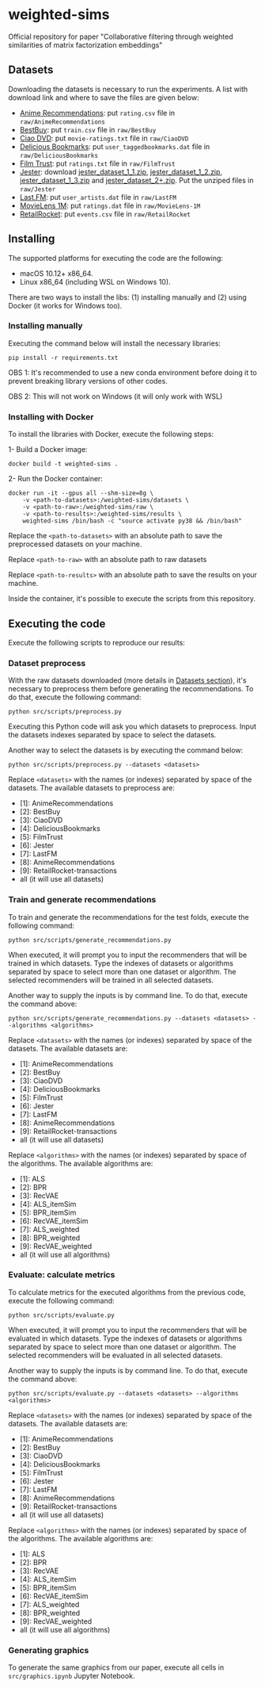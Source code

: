 # weighted-sims

Official repository for paper "Collaborative filtering through weighted similarities of matrix factorization embeddings"

## Datasets

Downloading the datasets is necessary to run the experiments. A list with download link and where to save the files are given below:

- [Anime Recommendations](https://www.kaggle.com/datasets/CooperUnion/anime-recommendations-database?select=rating.csv): put `rating.csv` file in `raw/AnimeRecommendations`
- [BestBuy](https://www.kaggle.com/c/acm-sf-chapter-hackathon-big/data?select=train.csv): put `train.csv` file in `raw/BestBuy`
- [Ciao DVD](https://guoguibing.github.io/librec/datasets/CiaoDVD.zip): put `movie-ratings.txt` file in `raw/CiaoDVD`
- [Delicious Bookmarks](https://files.grouplens.org/datasets/hetrec2011/hetrec2011-delicious-2k.zip): put `user_taggedbookmarks.dat` file in `raw/DeliciousBookmarks`
- [Film Trust](https://guoguibing.github.io/librec/datasets/filmtrust.zip): put `ratings.txt` file in `raw/FilmTrust`
- [Jester](https://eigentaste.berkeley.edu/dataset/): download [jester_dataset_1_1.zip](https://eigentaste.berkeley.edu/dataset/jester_dataset_1_1.zip), [jester_dataset_1_2.zip](https://eigentaste.berkeley.edu/dataset/jester_dataset_1_2.zip), [jester_dataset_1_3.zip](https://eigentaste.berkeley.edu/dataset/jester_dataset_1_3.zip) and [jester_dataset_2+.zip](https://eigentaste.berkeley.edu/dataset/archive/jester_dataset_3.zip). Put the unziped files in `raw/Jester`
- [Last.FM](https://files.grouplens.org/datasets/hetrec2011/hetrec2011-lastfm-2k.zip): put `user_artists.dat` file in `raw/LastFM`
- [MovieLens 1M](https://files.grouplens.org/datasets/movielens/ml-1m.zip): put `ratings.dat` file in `raw/MovieLens-1M`
- [RetailRocket](https://www.kaggle.com/datasets/retailrocket/ecommerce-dataset): put `events.csv` file in `raw/RetailRocket`

## Installing

The supported platforms for executing the code are the following:

- macOS 10.12+ x86_64.
- Linux x86_64 (including WSL on Windows 10).

There are two ways to install the libs: (1) installing manually and (2) using Docker (it works for Windows too).

### Installing manually

Executing the command below will install the necessary libraries:

```
pip install -r requirements.txt
```

OBS 1: It's recommended to use a new conda environment before doing it to prevent breaking library versions of other codes.

OBS 2: This will not work on Windows (it will only work with WSL)

### Installing with Docker

To install the libraries with Docker, execute the following steps:

1- Build a Docker image:

```
docker build -t weighted-sims .
```

2- Run the Docker container:

```
docker run -it --gpus all --shm-size=8g \
    -v <path-to-datasets>:/weighted-sims/datasets \
    -v <path-to-raw>:/weighted-sims/raw \
    -v <path-to-results>:/weighted-sims/results \
    weighted-sims /bin/bash -c "source activate py38 && /bin/bash"
```

Replace the `<path-to-datasets>` with an absolute path to save the preprocessed datasets on your machine.

Replace `<path-to-raw>` with an absolute path to raw datasets

Replace `<path-to-results>` with an absolute path to save the results on your machine.

Inside the container, it's possible to execute the scripts from this repository.

## Executing the code

Execute the following scripts to reproduce our results:

### Dataset preprocess

With the raw datasets downloaded (more details in [Datasets section](#Datasets)), it's necessary to preprocess them before generating the recommendations.
To do that, execute the following command:

```
python src/scripts/preprocess.py
```

Executing this Python code will ask you which datasets to preprocess. Input the datasets indexes separated by space to select the datasets.

Another way to select the datasets is by executing the command below:

```
python src/scripts/preprocess.py --datasets <datasets>
```

Replace `<datasets>` with the names (or indexes) separated by space of the datasets. The available datasets to preprocess are:

- \[1\]: AnimeRecommendations
- \[2\]: BestBuy
- \[3\]: CiaoDVD
- \[4\]: DeliciousBookmarks
- \[5\]: FilmTrust
- \[6\]: Jester
- \[7\]: LastFM
- \[8\]: AnimeRecommendations
- \[9\]: RetailRocket-transactions
- all (it will use all datasets)

### Train and generate recommendations

To train and generate the recommendations for the test folds, execute the following command:

`python src/scripts/generate_recommendations.py`

When executed, it will prompt you to input the recommenders that will be trained in which datasets. Type the indexes of datasets or algorithms separated by space to select more than one dataset or algorithm. The selected recommenders will be trained in all selected datasets.

Another way to supply the inputs is by command line. To do that, execute the command above:

`python src/scripts/generate_recommendations.py --datasets <datasets> --algorithms <algorithms>`

Replace `<datasets>` with the names (or indexes) separated by space of the datasets. The available datasets are:

- \[1\]: AnimeRecommendations
- \[2\]: BestBuy
- \[3\]: CiaoDVD
- \[4\]: DeliciousBookmarks
- \[5\]: FilmTrust
- \[6\]: Jester
- \[7\]: LastFM
- \[8\]: AnimeRecommendations
- \[9\]: RetailRocket-transactions
- all (it will use all datasets)

Replace `<algorithms>` with the names (or indexes) separated by space of the algorithms. The available algorithms are:

- \[1\]: ALS
- \[2\]: BPR
- \[3\]: RecVAE
- \[4\]: ALS_itemSim
- \[5\]: BPR_itemSim
- \[6\]: RecVAE_itemSim
- \[7\]: ALS_weighted
- \[8\]: BPR_weighted
- \[9\]: RecVAE_weighted
- all (it will use all algorithms)
### Evaluate: calculate metrics

To calculate metrics for the executed algorithms from the previous code, execute the following command:

`python src/scripts/evaluate.py`

When executed, it will prompt you to input the recommenders that will be evaluated in which datasets. Type the indexes of datasets or algorithms separated by space to select more than one dataset or algorithm. The selected recommenders will be evaluated in all selected datasets.

Another way to supply the inputs is by command line. To do that, execute the command above:

`python src/scripts/evaluate.py --datasets <datasets> --algorithms <algorithms>`

Replace `<datasets>` with the names (or indexes) separated by space of the datasets. The available datasets are:

- \[1\]: AnimeRecommendations
- \[2\]: BestBuy
- \[3\]: CiaoDVD
- \[4\]: DeliciousBookmarks
- \[5\]: FilmTrust
- \[6\]: Jester
- \[7\]: LastFM
- \[8\]: AnimeRecommendations
- \[9\]: RetailRocket-transactions
- all (it will use all datasets)

Replace `<algorithms>` with the names (or indexes) separated by space of the algorithms. The available algorithms are:

- \[1\]: ALS
- \[2\]: BPR
- \[3\]: RecVAE
- \[4\]: ALS_itemSim
- \[5\]: BPR_itemSim
- \[6\]: RecVAE_itemSim
- \[7\]: ALS_weighted
- \[8\]: BPR_weighted
- \[9\]: RecVAE_weighted
- all (it will use all algorithms)

### Generating graphics

To generate the same graphics from our paper, execute all cells in `src/graphics.ipynb` Jupyter Notebook.
